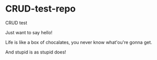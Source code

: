 # CRUD-test-repo
CRUD test

Just want to say hello!

Life is like a box of chocalates, you never know what'ou're gonna get.

And stupid is as stupid does!
